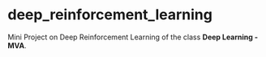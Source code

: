 # deep_reinforcement_learning 

Mini Project on Deep Reinforcement Learning of the class **Deep Learning - MVA**.
